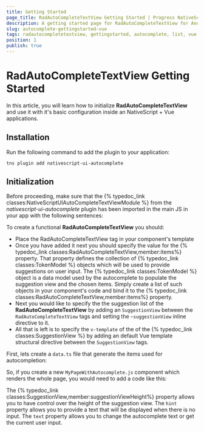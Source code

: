 ```yaml
---
title: Getting Started
page_title: RadAutoCompleteTextView Getting Started | Progress NativeScript UI Documentation
description: A getting started page for RadAutoCompleteTextView for Android. This article explains what are the steps to create a RadAutoCompleteTextView instance from scratch.
slug: autocomplete-gettingstarted-vue
tags: radautocompletetextview, gettingstarted, autocomplete, list, vue, nativescript, professional, ui
position: 1
publish: true
---
```


# RadAutoCompleteTextView Getting Started

In this article, you will learn how to initialize **RadAutoCompleteTextView** and use it with it's basic configuration inside an NativeScript + Vue applications.

## Installation
Run the following command to add the plugin to your application:

```
tns plugin add nativescript-ui-autocomplete
```

## Initialization
Before proceeding, make sure that the {% typedoc_link classes:NativeScriptUIAutoCompleteTextViewModule %} from the *nativescript-ui-autocomplete* plugin has been imported in the main JS in your app with the following sentences:

<snippet id='autocomplete-import-vue'/>

To create a functional **RadAutoCompleteTextView** you should:
- Place the RadAutoCompleteTextView tag in your component's template
- Once you have added it next you should specify the value for the {% typedoc_link classes:RadAutoCompleteTextView,member:items%} property. That property defines the collection of {% typedoc_link classes:TokenModel %} objects which will be used to provide suggestions on user input. The {% typedoc_link classes:TokenModel %} object is a data model used by the autocomplete to populate the suggestion view and the chosen items. Simply create a list of such objects in your component's code and bind it to the {% typedoc_link classes:RadAutoCompleteTextView,member:items%} property.
- Next you would like to specify the the suggestion list of the **RadAutoCompleteTextView** by adding an `SuggestionView` between the `RadAutoCompleteTextView` tags and setting the `~suggestionView` inline directive to it.
- All that is left is to specify the `v-template` of the of the {% typedoc_link classes:SuggestionView %} by adding an default Vue template structural directive between the `SuggestionView` tags.

First, lets create a `data.ts` file that generate the items used for autocompletion:

<snippet id='autocomplete-gettingstarted-data-vue'/>

So, if you create a new `MyPageWithAutocomplete.js` component which renders the whole page, you would need to add a code like this:

<snippet id='autocomplete-gettingstarted-vue'/>

The {% typedoc_link classes:SuggestionView,member:suggestionViewHeight%} property allows you to have control over the height of the suggestion view.
The `hint` property allows you to provide a text that will be displayed when there is no input.
The `text` property allows you to change the autocomplete text or get the current user input.
